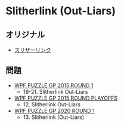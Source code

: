 # Slitherlink (Out-Liars)

## オリジナル
- [スリザーリンク](slitherlink.md)

## 問題
- [WPF PUZZLE GP 2015 ROUND 1](../questions/wpfpgp2015_1.md)
	- 19-21. Slitherlink Out-Liars
- [WPF PUZZLE GP 2015 ROUND PLAYOFFS](../questions/wpfpgp2015_po.md)
	- 12\. Slitherlink Out-Liars
- [WPF PUZZLE GP 2020 ROUND 1](../questions/wpfpgp2020_1.md)
	- 13\. Slitherlink (Out-Liars)

